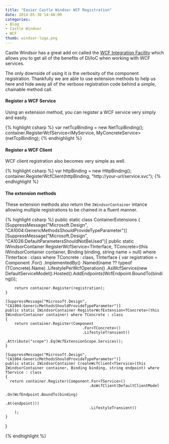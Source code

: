 ```yaml
---
title: "Easier Castle Windsor WCF Registration"
date: 2014-05-30 14:48:00
categories: 
- Blog
- Castle Windsor
- WCF
thumb: windsor-logo.png
---
```


Castle Windsor has a great add on called the [WCF Integration Facility](https://www.nuget.org/packages/Castle.WcfIntegrationFacility/) which allows you to get all of the benefits of DI/IoC when working with WCF services.

The only downside of using it is the verbosity of the component registration.  Thankfully we are able to use extension methods to help us here and hide away all of the verbose registration code behind a simple, chainable method call.

<!--more-->

#### Register a WCF Service

Using an extension method, you can register a WCF service very simply and easily. 

{% highlight csharp %}
var netTcpBinding = new NetTcpBinding();
container.RegisterWcfService<IMyService, MyConcreteService>(netTcpBinding);
{% endhighlight %}

#### Register a WCF Client

WCF client registration also becomes very simple as well.

{% highlight csharp %}
var httpBinding = new HttpBinding();
container.RegisterWcfClient<IMyService>(httpBinding, "http://your-url/service.svc");
{% endhighlight %}

#### The extension methods

These extension methods also return the `IWindsorContainer` intance allowing multiple registrations to be chained in a fluent manner.

{% highlight csharp %}
public static class ContainerExtensions
{
    [SuppressMessage("Microsoft.Design", "CA1004:GenericMethodsShouldProvideTypeParameter")]
    [SuppressMessage("Microsoft.Design", "CA1026:DefaultParametersShouldNotBeUsed")]
    public static IWindsorContainer RegisterWcfService<TInterface, TConcrete>(this IWindsorContainer container, Binding binding, string name = null)
        where TInterface : class
        where TConcrete : class, TInterface
    {
      var registration = Component
        .For<TInterface>()
        .ImplementedBy<TConcrete>()
        .Named(name ?? typeof (TConcrete).Name)
        .LifestylePerWcfOperation()
        .AsWcfService(new DefaultServiceModel().Hosted().AddEndpoints(WcfEndpoint.BoundTo(binding)));
 
        return container.Register(registration);
    }
 
    [SuppressMessage("Microsoft.Design", "CA1004:GenericMethodsShouldProvideTypeParameter")]
    public static IWindsorContainer RegisterWcfExtension<TConcrete>(this IWindsorContainer container) where TConcrete : class
    {
        return container.Register(Component
                                      .For<TConcrete>()
                                      .LifestyleTransient()
                                      .Attribute("scope").Eq(WcfExtensionScope.Services));
    }
 
    [SuppressMessage("Microsoft.Design", "CA1004:GenericMethodsShouldProvideTypeParameter")]
    public static IWindsorContainer CreateWcfClient<TService>(this IWindsorContainer container, Binding binding, string endpoint) where TService : class
    {
      return container.Register(Component.For<TService>()
                                         .AsWcfClient(DefaultClientModel
                                                        .On(WcfEndpoint.BoundTo(binding)
                                                                       .At(endpoint)))
                                         .LifestyleTransient()
        );
    }
}

{%  endhighlight %}